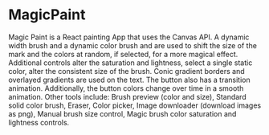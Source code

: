 # MagicPaint

Magic Paint is a React painting App that uses the Canvas API. A dynamic width brush and a dynamic color brush and are used to shift the size of the mark and the colors at random, if selected, for a more magical effect. Additional controls alter the saturation and lightness, select a single static color, alter the consistent size of the brush. Conic gradient borders and overlayed gradients are used on the text. The button also has a transition animation. Additionally, the button colors change over time in a smooth animation. Other tools include: Brush preview (color and size), Standard solid color brush, Eraser, Color picker, Image downloader (download images as png), Manual brush size control, Magic brush color saturation and lightness controls.
